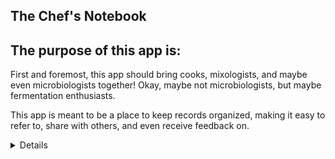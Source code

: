## The Chef's Notebook ##


## The purpose of this app is:

First and foremost, this app should bring cooks, mixologists, and maybe even microbiologists together! Okay, maybe not microbiologists, but maybe fermentation enthusiasts.

This app is meant to be a place to keep records organized, making it easy to refer to, share with others, and even receive feedback on.

<details>
## Technologies used for this application:
* React
* Django
* Django-Rest
* Heroku

## Requirements 
* Django==3.1.3
* Python==3.7.6


## Dependencies used for this application
# Django
* gunicorn
* whitenoise
* pillow
* dj-database-url
* psycopg2-binary
* django-filter
* django-allauth
* dj-rest-auth
* djangorestframework-simplejwt
* django-cors-headers
* clarifai

# React
* axios
* bootstrap
* jquery
* momentjs
* popperjs
* react-dom
* react-router-dom
* react-google-login


## API's used for this application:
## Clarifai -
* is an API that is used for automated tagging of images.
* It's an AI driven API that has built-in models to bring back 'concepts'
* that it finds inside of the image.
* In this case, that model is a Food_Model, and the 'concepts' that are brought back
* are ingredients and flavors.

* This API is used to add tags to a Recipe, according to its image
* so that they can be easily filtered in the application.

## Django Restful API
* A restful API has been created through django_rest_framework
* wherein most data for the app is saved and stored.
</details>
